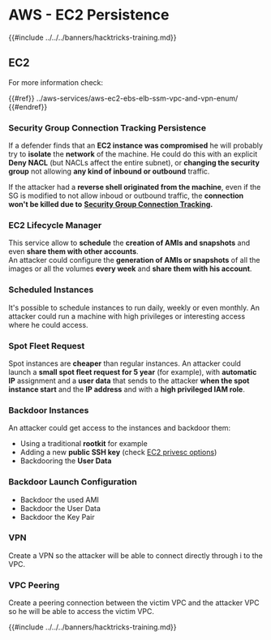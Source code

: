 # AWS - EC2 Persistence

{{#include ../../../banners/hacktricks-training.md}}

## EC2

For more information check:

{{#ref}}
../aws-services/aws-ec2-ebs-elb-ssm-vpc-and-vpn-enum/
{{#endref}}

### Security Group Connection Tracking Persistence

If a defender finds that an **EC2 instance was compromised** he will probably try to **isolate** the **network** of the machine. He could do this with an explicit **Deny NACL** (but NACLs affect the entire subnet), or **changing the security group** not allowing **any kind of inbound or outbound** traffic.

If the attacker had a **reverse shell originated from the machine**, even if the SG is modified to not allow inboud or outbound traffic, the **connection won't be killed due to** [**Security Group Connection Tracking**](https://docs.aws.amazon.com/AWSEC2/latest/UserGuide/security-group-connection-tracking.html)**.**

### EC2 Lifecycle Manager

This service allow to **schedule** the **creation of AMIs and snapshots** and even **share them with other accounts**.\
An attacker could configure the **generation of AMIs or snapshots** of all the images or all the volumes **every week** and **share them with his account**.

### Scheduled Instances

It's possible to schedule instances to run daily, weekly or even monthly. An attacker could run a machine with high privileges or interesting access where he could access.

### Spot Fleet Request

Spot instances are **cheaper** than regular instances. An attacker could launch a **small spot fleet request for 5 year** (for example), with **automatic IP** assignment and a **user data** that sends to the attacker **when the spot instance start** and the **IP address** and with a **high privileged IAM role**.

### Backdoor Instances

An attacker could get access to the instances and backdoor them:

- Using a traditional **rootkit** for example
- Adding a new **public SSH key** (check [EC2 privesc options](../aws-privilege-escalation/aws-ec2-privesc.md))
- Backdooring the **User Data**

### **Backdoor Launch Configuration**

- Backdoor the used AMI
- Backdoor the User Data
- Backdoor the Key Pair

### VPN

Create a VPN so the attacker will be able to connect directly through i to the VPC.

### VPC Peering

Create a peering connection between the victim VPC and the attacker VPC so he will be able to access the victim VPC.

{{#include ../../../banners/hacktricks-training.md}}

